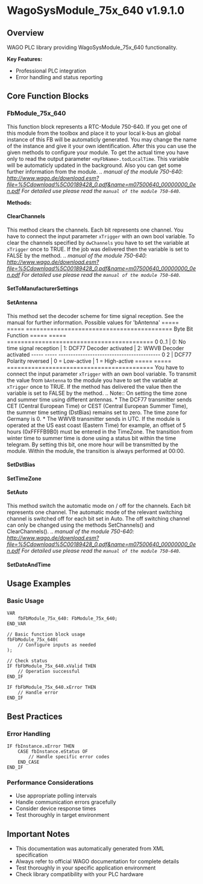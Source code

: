 # WagoSysModule_75x_640 v1.9.1.0

## Overview
WAGO PLC library providing WagoSysModule_75x_640 functionality.

**Key Features:**
- Professional PLC integration
- Error handling and status reporting

## Core Function Blocks

### FbModule_75x_640
This function block represents a RTC-Module 750-640. If you get one of this module from the toolbox and place it to your local k-bus an global instance of this FB will be automaticly generated. You may change the name of the instance and give it your own identification. After this you can use the given methods to configure your module. To get the actual time you have only to read the output parameter ``<myFbName>.todLocalTime``. This variable will be automaticly updated in the background. Also you can get some further information from the module. .. _manual of the module 750-640: http://www.wago.de/download.esm?file=%5Cdownload%5C00189428_0.pdf&name=m07500640_00000000_0en.pdf For detailed use please read the `manual of the module 750-640`_.

**Methods:**

#### ClearChannels
This method clears the channels. Each bit represents one channel. You have to connect the input parameter ``xTrigger`` with an own bool variable. To clear the channels specified by ``dwChannels`` you have to set the variable at ``xTrigger`` once to TRUE. If the job was delivered then the variable is set to FALSE by the method. .. _manual of the module 750-640: http://www.wago.de/download.esm?file=%5Cdownload%5C00189428_0.pdf&name=m07500640_00000000_0en.pdf For detailed use please read the `manual of the module 750-640`_.

#### SetToManufacturerSettings
#### SetAntenna
This method set the decoder scheme for time signal reception. See the manual for further information. Possible values for 'bAntenna' ===== ===== ========================================== Byte Bit Function ===== ===== ========================================== 0 0..1 | 0: No time signal reception | 1: DCF77 Decoder activated | 2: WWVB Decoder activated ----- ----- ------------------------------------------ 0 2 | DCF77 Polarity reversed | 0 = Low-active | 1 = High-active ===== ===== ========================================== You have to connect the input parameter ``xTrigger`` with an own bool variable. To transmit the value from ``bAntenna`` to the module you have to set the variable at ``xTrigger`` once to TRUE. If the method has delivered the value then the variable is set to FALSE by the method. .. Note:: On setting the time zone and summer time using different antennas. * The DCF77 transmitter sends CET (Central European Time) or CEST (Central European Summer Time), the summer time setting (DstBias) remains set to zero. The time zone for Germany is 0. * The WWVB transmitter sends in UTC. If the module is operated at the US east coast (Eastern Time) for example, an offset of 5 hours (0xFFFFB9B0) must be entered in the TimeZone. The transition from winter time to summer time is done using a status bit within the time telegram. By setting this bit, one more hour will be transmitted by the module. Within the module, the transition is always performed at 00:00.

#### SetDstBias
#### SetTimeZone
#### SetAuto
This method switch the automatic mode on / off for the channels. Each bit represents one channel. The automatic mode of the relevant switching channel is switched off for each bit set in Auto. The off switching channel can only be changed using the methods SetChannels() and ClearChannels(). .. _manual of the module 750-640: http://www.wago.de/download.esm?file=%5Cdownload%5C00189428_0.pdf&name=m07500640_00000000_0en.pdf For detailed use please read the `manual of the module 750-640`_.

#### SetDateAndTime
## Usage Examples

### Basic Usage
```iec
VAR
    fbFbModule_75x_640: FbModule_75x_640;
END_VAR

// Basic function block usage
fbFbModule_75x_640(
    // Configure inputs as needed
);

// Check status
IF fbFbModule_75x_640.xValid THEN
    // Operation successful
END_IF

IF fbFbModule_75x_640.xError THEN
    // Handle error
END_IF
```

## Best Practices

### Error Handling
```iec
IF fbInstance.xError THEN
    CASE fbInstance.eStatus OF
        // Handle specific error codes
    END_CASE
END_IF
```

### Performance Considerations
- Use appropriate polling intervals
- Handle communication errors gracefully
- Consider device response times
- Test thoroughly in target environment

## Important Notes

- This documentation was automatically generated from XML specification
- Always refer to official WAGO documentation for complete details
- Test thoroughly in your specific application environment
- Check library compatibility with your PLC hardware

